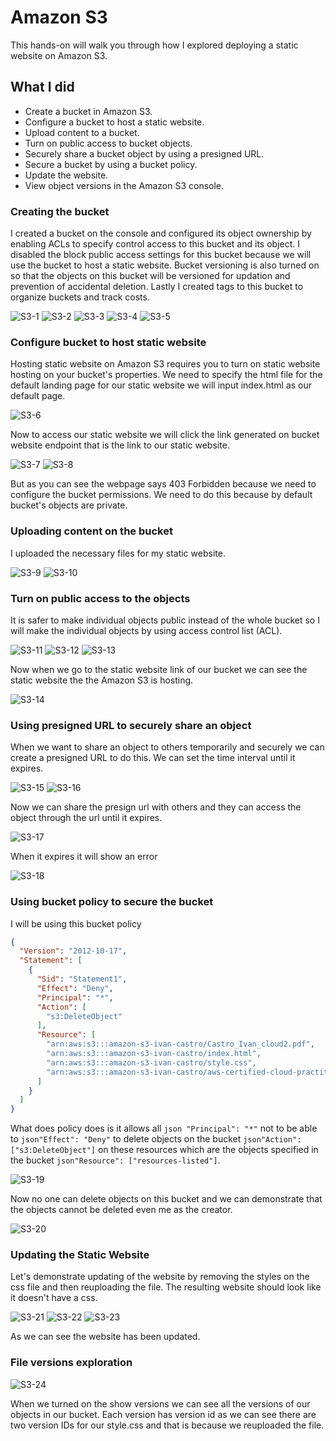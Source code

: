 # Amazon S3

This hands-on will walk you through how I explored deploying a static website on Amazon S3.

## What I did
- Create a bucket in Amazon S3.
- Configure a bucket to host a static website.
- Upload content to a bucket.
- Turn on public access to bucket objects.
- Securely share a bucket object by using a presigned URL.
- Secure a bucket by using a bucket policy.
- Update the website.
- View object versions in the Amazon S3 console.

### Creating the bucket
I created a bucket on the console and configured its object ownership by enabling ACLs to specify control access to this bucket and its object. I disabled the block public access settings for this bucket because we will use the bucket to host a static website. Bucket versioning is also turned on so that the objects on this bucket will be versioned for updation and prevention of accidental deletion. Lastly I created tags to this bucket to organize buckets and track costs.

![S3-1](./screenshots/s3/s3-1.png)
![S3-2](./screenshots/s3/s3-2.png)
![S3-3](./screenshots/s3/s3-3.png)
![S3-4](./screenshots/s3/s3-4.png)
![S3-5](./screenshots/s3/s3-5.png)

### Configure bucket to host static website
Hosting static website on Amazon S3 requires you to turn on static website hosting on your bucket's properties. We need to specify the html file for the default landing page for our static website we will input index.html as our default page. 

![S3-6](./screenshots/s3/s3-6.png)

Now to access our static website we will click the link generated on bucket website endpoint that is the link to our static website.

![S3-7](./screenshots/s3/s3-7.png)
![S3-8](./screenshots/s3/s3-8.png)

But as you can see the webpage says 403 Forbidden because we need to configure the bucket permissions. We need to do this because by default bucket's objects are private.

### Uploading content on the bucket
I uploaded the necessary files for my static website.

![S3-9](./screenshots/s3/s3-9.png)
![S3-10](./screenshots/s3/s3-10.png)

### Turn on public access to the objects
It is safer to make individual objects public instead of the whole bucket so I will make the individual objects by using access control list (ACL).

![S3-11](./screenshots/s3/s3-11.png)
![S3-12](./screenshots/s3/s3-12.png)
![S3-13](./screenshots/s3/s3-13.png)

Now when we go to the static website link of our bucket we can see the static website the the Amazon S3 is hosting.

![S3-14](./screenshots/s3/s3-14.png)

### Using presigned URL to securely share an object
When we want to share an object to others temporarily and securely we can create a presigned URL to do this. We can set the time interval until it expires.

![S3-15](./screenshots/s3/s3-15.png)
![S3-16](./screenshots/s3/s3-16.png)

Now we can share the presign url with others and they can access the object through the url until it expires.

![S3-17](./screenshots/s3/s3-17.png)

When it expires it will show an error

![S3-18](./screenshots/s3/s3-18.png)

### Using bucket policy to secure the bucket
I will be using this bucket policy
```json
{
  "Version": "2012-10-17",
  "Statement": [
    {
      "Sid": "Statement1",
      "Effect": "Deny",
      "Principal": "*",
      "Action": [
        "s3:DeleteObject"
      ],
      "Resource": [
        "arn:aws:s3:::amazon-s3-ivan-castro/Castro_Ivan_cloud2.pdf",
        "arn:aws:s3:::amazon-s3-ivan-castro/index.html",
        "arn:aws:s3:::amazon-s3-ivan-castro/style.css",
        "arn:aws:s3:::amazon-s3-ivan-castro/aws-certified-cloud-practitioner.png"
      ]
    }
  ]
}
```
What does policy does is it allows all ```json "Principal": "*"``` not to be able to ```json"Effect": "Deny"``` to delete objects on the bucket ```json"Action": ["s3:DeleteObject"]``` on these resources which are the objects specified in the bucket ```json"Resource": ["resources-listed"]```.

![S3-19](./screenshots/s3/s3-19.png)

Now no one can delete objects on this bucket and we can demonstrate that the objects cannot be deleted even me as the creator.

![S3-20](./screenshots/s3/s3-20.png)

### Updating the Static Website
Let's demonstrate updating of the website by removing the styles on the css file and then reuploading the file. The resulting website should look like it doesn't have a css.

![S3-21](./screenshots/s3/s3-21.png)
![S3-22](./screenshots/s3/s3-22.png)
![S3-23](./screenshots/s3/s3-23.png)

As we can see the website has been updated.

### File versions exploration

![S3-24](./screenshots/s3/s3-24.png)

When we turned on the show versions we can see all the versions of our objects in our bucket. Each version has version id as we can see there are two version IDs for our style.css and that is because we reuploaded the file. 

